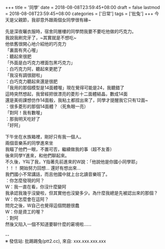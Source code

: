 +++
title = '同學'
date = 2018-08-08T23:59:45+08:00
draft = false
lastmod = 2018-08-08T23:59:45+08:00
categories = ['日常']
tags = ['批兔']
+++
今天是父親節，我卻意外跟兩個女同學很有緣~<br>
<br>
先是深夜曬衣服時，宿舍同層樓的同學問我要不要吃他做的巧克力。<br>
我說我刷完牙了，~其實就是不想吃~<br>
他依舊很開心地介紹他的巧克力<br>
「裏面有夾心喔」<br>
：聽起來很肥<br>
「外面是白巧克力裡面包黑巧克力」<br>
：白巧克力阿，聽起來更肥了<br>
「我沒有調很甜啦」<br>
：白巧克力聽起來還是很肥<br>
「我用的那個模型是14面體喔」現在覺得可能是24，我聽錯了<br>
這時突然想起，我曾經把很漂亮的菱形十二面體結晶，數成14面<br>
還是美術課想仿作14面骰，我粘土都捏出來了，同學才提醒我它只有12面~<br>
：很多菱形的那個14面體？（死魚眼一亮）<br>
「對阿！我有數喔」<br>
：那我明天吃好了<br>
「好阿」<br>
<br>
下午坐在水族箱裡，剛好只有我一個人。<br>
兩個音樂系的同學進來坐<br>
我瞄了他們一眼，不置可否，繼續做我的事（超不友善）<br>
後來同學Y進來，和他們聊起來。<br>
不久後，Y叫了我，Y指著先前進來的W說：「他說他是你國小同學耶」<br>
！！！ 開始努力回想...  還好有想出來...<br>
我們國小不常講話，而且他國中就上台北讀音樂班了。<br>
：你怎麼發現的阿？<br>
W：我一直在看，你沒什麼變阿<br>
我承認我幾乎沒變啦，但其實他也沒變多少。為什麼我總是先被認出來的那個？<br>
W：你怎麼會在這阿？<br>
問完之後，W自己也覺得這個問題很蠢<br>
W：你是資工的喔？<br>
：對阿<br>
然後又陷入一個不知道要聊什麼的窘境啦......<br>
<br>
--<br>
※ 發信站: 批踢踢兔(ptt2.cc), 來自: xxx.xxx.xxx.xxx
